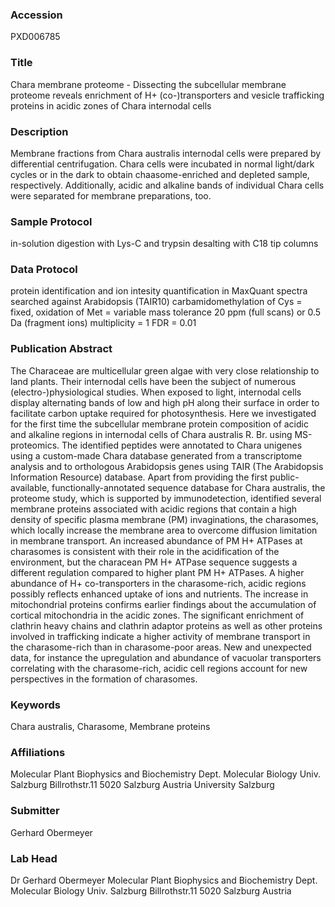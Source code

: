 ### Accession
PXD006785

### Title
Chara membrane proteome -  Dissecting the subcellular membrane proteome reveals enrichment of H+ (co-)transporters and vesicle trafficking proteins in acidic zones of Chara internodal cells

### Description
Membrane fractions from Chara australis internodal cells were prepared by differential centrifugation. Chara cells were incubated in normal light/dark cycles or in the dark to obtain chaasome-enriched and depleted sample, respectively. Additionally, acidic and alkaline bands of individual Chara cells were separated for membrane preparations, too.

### Sample Protocol
in-solution digestion with Lys-C and trypsin desalting with C18 tip columns

### Data Protocol
protein identification and ion intesity quantification in MaxQuant spectra searched against Arabidopsis (TAIR10) carbamidomethylation of Cys = fixed, oxidation of Met = variable mass tolerance 20 ppm (full scans) or 0.5 Da (fragment ions) multiplicity = 1 FDR = 0.01

### Publication Abstract
The Characeae are multicellular green algae with very close relationship to land plants. Their internodal cells have been the subject of numerous (electro-)physiological studies. When exposed to light, internodal cells display alternating bands of low and high pH along their surface in order to facilitate carbon uptake required for photosynthesis. Here we investigated for the first time the subcellular membrane protein composition of acidic and alkaline regions in internodal cells of Chara australis R. Br. using MS-proteomics. The identified peptides were annotated to Chara unigenes using a custom-made Chara database generated from a transcriptome analysis and to orthologous Arabidopsis genes using TAIR (The Arabidopsis Information Resource) database. Apart from providing the first public-available, functionally-annotated sequence database for Chara australis, the proteome study, which is supported by immunodetection, identified several membrane proteins associated with acidic regions that contain a high density of specific plasma membrane (PM) invaginations, the charasomes, which locally increase the membrane area to overcome diffusion limitation in membrane transport. An increased abundance of PM H+ ATPases at charasomes is consistent with their role in the acidification of the environment, but the characean PM H+ ATPase sequence suggests a different regulation compared to higher plant PM H+ ATPases. A higher abundance of H+ co-transporters in the charasome-rich, acidic regions possibly reflects enhanced uptake of ions and nutrients. The increase in mitochondrial proteins confirms earlier findings about the accumulation of cortical mitochondria in the acidic zones. The significant enrichment of clathrin heavy chains and clathrin adaptor proteins as well as other proteins involved in trafficking indicate a higher activity of membrane transport in the charasome-rich than in charasome-poor areas. New and unexpected data, for instance the upregulation and abundance of vacuolar transporters correlating with the charasome-rich, acidic cell regions account for new perspectives in the formation of charasomes.

### Keywords
Chara australis, Charasome, Membrane proteins

### Affiliations
Molecular Plant Biophysics and Biochemistry Dept. Molecular Biology Univ. Salzburg Billrothstr.11 5020 Salzburg Austria
University Salzburg

### Submitter
Gerhard Obermeyer

### Lab Head
Dr Gerhard Obermeyer
Molecular Plant Biophysics and Biochemistry Dept. Molecular Biology Univ. Salzburg Billrothstr.11 5020 Salzburg Austria


